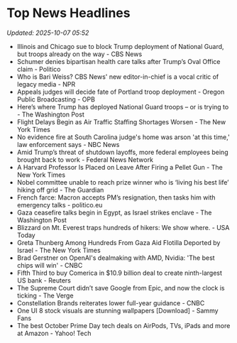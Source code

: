# Top News Headlines

_Updated: 2025-10-07 05:52_

- Illinois and Chicago sue to block Trump deployment of National Guard, but troops already on the way - CBS News
- Schumer denies bipartisan health care talks after Trump’s Oval Office claim - Politico
- Who is Bari Weiss? CBS News' new editor-in-chief is a vocal critic of legacy media - NPR
- Appeals judges will decide fate of Portland troop deployment - Oregon Public Broadcasting - OPB
- Here’s where Trump has deployed National Guard troops – or is trying to - The Washington Post
- Flight Delays Begin as Air Traffic Staffing Shortages Worsen - The New York Times
- No evidence fire at South Carolina judge's home was arson 'at this time,' law enforcement says - NBC News
- Amid Trump’s threat of shutdown layoffs, more federal employees being brought back to work - Federal News Network
- A Harvard Professor Is Placed on Leave After Firing a Pellet Gun - The New York Times
- Nobel committee unable to reach prize winner who is ‘living his best life’ hiking off grid - The Guardian
- French farce: Macron accepts PM’s resignation, then tasks him with emergency talks - politico.eu
- Gaza ceasefire talks begin in Egypt, as Israel strikes enclave - The Washington Post
- Blizzard on Mt. Everest traps hundreds of hikers: We show where. - USA Today
- Greta Thunberg Among Hundreds From Gaza Aid Flotilla Deported by Israel - The New York Times
- Brad Gerstner on OpenAI's dealmaking with AMD, Nvidia: 'The best chips will win' - CNBC
- Fifth Third to buy Comerica in $10.9 billion deal to create ninth-largest US bank - Reuters
- The Supreme Court didn’t save Google from Epic, and now the clock is ticking - The Verge
- Constellation Brands reiterates lower full-year guidance - CNBC
- One UI 8 stock visuals are stunning wallpapers [Download] - Sammy Fans
- The best October Prime Day tech deals on AirPods, TVs, iPads and more at Amazon - Yahoo! Tech